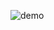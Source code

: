 ![demo](https://img.shields.io/badge/dynamic/json?color=%2396be25&label=michurin&query=%24.codecov&url=https%3A%2F%2Fgithub.com%2Fmichurin%2Fwarehouse%2Fblob%2Fmaster%2Fhints%2Fdynamic-shield%2Fcodecov.json)
